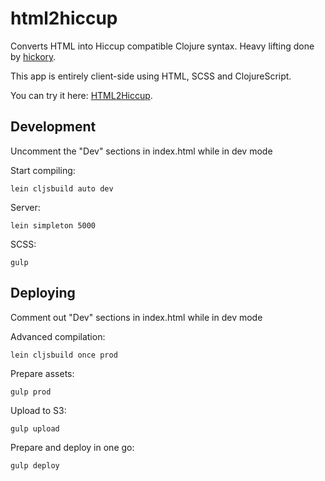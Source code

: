 # html2hiccup

Converts HTML into Hiccup compatible Clojure syntax. Heavy lifting done by [hickory](https://github.com/davidsantiago/hickory).

This app is entirely client-side using HTML, SCSS and ClojureScript.

You can try it here: [HTML2Hiccup](https://html2hiccup.buttercloud.com).

## Development

Uncomment the "Dev" sections in index.html while in dev mode

Start compiling:

    lein cljsbuild auto dev

Server:

    lein simpleton 5000

SCSS:

    gulp

## Deploying

Comment out "Dev" sections in index.html while in dev mode

Advanced compilation:

    lein cljsbuild once prod

Prepare assets:

    gulp prod

Upload to S3:

    gulp upload

Prepare and deploy in one go:

    gulp deploy
